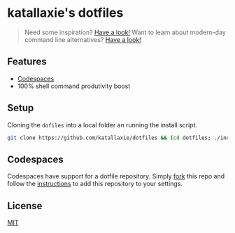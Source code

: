 # katallaxie's dotfiles

> Need some inspiration? [Have a look!](https://github.com/webpro/awesome-dotfiles)
> Want to learn about modern-day command line alternatives? [Have a look!](https://dev.to/lissy93/cli-tools-you-cant-live-without-57f6)

## Features

* [Codespaces](https://github.com/features/codespaces)
* 100% shell command produtivity boost

## Setup

Cloning the `dofiles` into a local folder an running the install script.

```bash
git clone https://github.com/katallaxie/dotfiles && (cd dotfiles; ./install)
```

## Codespaces

Codespaces have support for a dotfile repository. Simply [fork](https://docs.github.com/en/get-started/quickstart/fork-a-repo) this repo and follow the [instructions](https://docs.github.com/en/codespaces/customizing-your-codespace/personalizing-codespaces-for-your-account#dotfiles) to add this repository to your settings.

## License

[MIT](/LICENSE)
